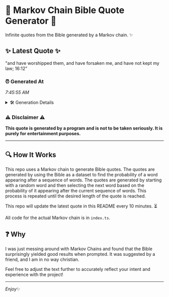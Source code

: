 # 📖 Markov Chain Bible Quote Generator 📖

Infinite quotes from the Bible generated by a Markov chain. ✨

## ✨ Latest Quote ✨
"and have worshipped them, and have forsaken me, and have not kept my law; 16:12"

### ⏰ Generated At
*7:45:55 AM*

<details>
    <summary>🛠️ Generation Details</summary>
    <p>
        <strong>🌱 Seed:</strong> and<br>
        <strong>🔄 Iterations:</strong> 14<br>
        <strong>📜 Context History:</strong><br>[ and ]: have<br>[ and, have ]: worshipped<br>[ and, have, worshipped ]: them,<br>[ and, have, worshipped, them, ]: and<br>[ and, have, worshipped, them,, and ]: have<br>[ and, have, worshipped, them,, and, have ]: forsaken<br>[ have, worshipped, them,, and, have, forsaken ]: me,<br>[ worshipped, them,, and, have, forsaken, me, ]: and<br>[ them,, and, have, forsaken, me,, and ]: have<br>[ and, have, forsaken, me,, and, have ]: not<br>[ have, forsaken, me,, and, have, not ]: kept<br>[ forsaken, me,, and, have, not, kept ]: my<br>[ me,, and, have, not, kept, my ]: law;<br>[ and, have, not, kept, my, law; ]: 16:12<br>
    </p>
</details>

### ⚠️ Disclaimer ⚠️
**This quote is generated by a program and is not to be taken seriously. It is purely for entertainment purposes.**

---

## 🔍 How It Works

This repo uses a Markov chain to generate Bible quotes. The quotes are generated by using the Bible as a dataset to find the probability of a word appearing after a sequence of words. The quotes are generated by starting with a random word and then selecting the next word based on the probability of it appearing after the current sequence of words. This process is repeated until the desired length of the quote is reached.

This repo will update the latest quote in this README every 10 minutes. ⏳

All code for the actual Markov chain is in `index.ts`.

## ❓ Why

I was just messing around with Markov Chains and found that the Bible surprisingly yielded good results when prompted. 
It was suggested by a friend, and I am in no way christian.

Feel free to adjust the text further to accurately reflect your intent and experience with the project!

---

*Enjoy*✨
